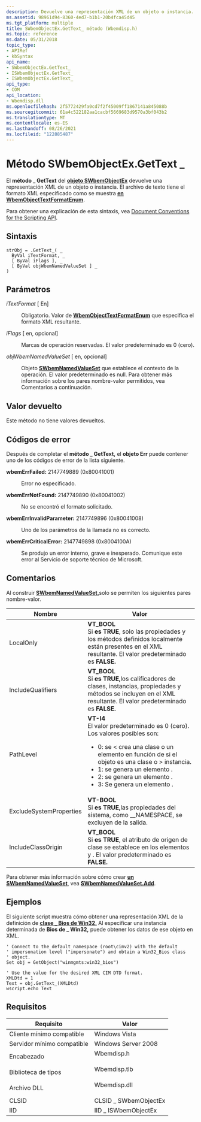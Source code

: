 ```yaml
---
description: Devuelve una representación XML de un objeto o instancia. El archivo de texto tiene el formato XML especificado como se muestra en WbemObjectTextFormatEnum.
ms.assetid: 98961d94-8360-4ed7-b1b1-20b4fca45d45
ms.tgt_platform: multiple
title: SWbemObjectEx.GetText_ método (Wbemdisp.h)
ms.topic: reference
ms.date: 05/31/2018
topic_type:
- APIRef
- kbSyntax
api_name:
- SWbemObjectEx.GetText_
- ISWbemObjectEx.GetText_
- ISWbemObjectEx.GetText_
api_type:
- COM
api_location:
- Wbemdisp.dll
ms.openlocfilehash: 2f5772429fa0cd7f2f45009ff1867141a845088b
ms.sourcegitcommit: 61a4c522182aa1cacbf5669683d9570a3bf043b2
ms.translationtype: MT
ms.contentlocale: es-ES
ms.lasthandoff: 08/26/2021
ms.locfileid: "122885487"
---
```

# <a name="swbemobjectexgettext_-method"></a>Método SWbemObjectEx.GetText \_

El **método \_ GetText** del [**objeto SWbemObjectEx**](swbemobjectex.md) devuelve una representación XML de un objeto o instancia. El archivo de texto tiene el formato XML especificado como se muestra [**en WbemObjectTextFormatEnum**](/windows/desktop/api/Wbemdisp/ne-wbemdisp-wbemobjecttextformatenum).

Para obtener una explicación de esta sintaxis, vea [Document Conventions for the Scripting API](document-conventions-for-the-scripting-api.md).

## <a name="syntax"></a>Sintaxis


```VB
strObj = .GetText_( _
  ByVal iTextFormat, _
  [ ByVal iFlags ], _
  [ ByVal objWbemNamedValueSet ] _
)
```



## <a name="parameters"></a>Parámetros

<dl> <dt>

*iTextFormat* \[ En\]
</dt> <dd>

Obligatorio. Valor de [**WbemObjectTextFormatEnum**](/windows/desktop/api/Wbemdisp/ne-wbemdisp-wbemobjecttextformatenum) que especifica el formato XML resultante.

</dd> <dt>

*iFlags* \[ en, opcional\]
</dt> <dd>

Marcas de operación reservadas. El valor predeterminado es 0 (cero).

</dd> <dt>

*objWbemNamedValueSet* \[ en, opcional\]
</dt> <dd>

Objeto [**SWbemNamedValueSet**](swbemnamedvalueset.md) que establece el contexto de la operación. El valor predeterminado es null. Para obtener más información sobre los pares nombre-valor permitidos, vea Comentarios a continuación.

</dd> </dl>

## <a name="return-value"></a>Valor devuelto

Este método no tiene valores devueltos.

## <a name="error-codes"></a>Códigos de error

Después de completar el **método \_ GetText,** el **objeto Err** puede contener uno de los códigos de error de la lista siguiente.

<dl> <dt>

**wbemErrFailed:** 2147749889 (0x80041001)
</dt> <dd>

Error no especificado.

</dd> <dt>

**wbemErrNotFound:** 2147749890 (0x80041002)
</dt> <dd>

No se encontró el formato solicitado.

</dd> <dt>

**wbemErrInvalidParameter:** 2147749896 (0x80041008)
</dt> <dd>

Uno de los parámetros de la llamada no es correcto.

</dd> <dt>

**wbemErrCriticalError:** 2147749898 (0x8004100A)
</dt> <dd>

Se produjo un error interno, grave e inesperado. Comunique este error al Servicio de soporte técnico de Microsoft.

</dd> </dl>

## <a name="remarks"></a>Comentarios

Al construir [**SWbemNamedValueSet,**](swbemnamedvalueset.md)solo se permiten los siguientes pares nombre-valor.



<table>
<colgroup>
<col  />
<col  />
</colgroup>
<thead>
<tr class="header">
<th>Nombre</th>
<th>Valor</th>
</tr>
</thead>
<tbody>
<tr class="odd">
<td>LocalOnly</td>
<td><strong>VT_BOOL</strong><br/> Si <strong>es TRUE</strong>, solo las propiedades y los métodos definidos localmente están presentes en el XML resultante. El valor predeterminado es <strong>FALSE.</strong><br/></td>
</tr>
<tr class="even">
<td>IncludeQualifiers</td>
<td><strong>VT_BOOL</strong><br/> Si <strong>es TRUE,</strong>los calificadores de clases, instancias, propiedades y métodos se incluyen en el XML resultante. El valor predeterminado es <strong>FALSE.</strong><br/></td>
</tr>
<tr class="odd">
<td>PathLevel</td>
<td><strong>VT-I4</strong><br/> El valor predeterminado es 0 (cero). Los valores posibles son:<br/>
<ul>
<li>0: se &lt; crea una clase o un elemento en función de si el objeto es una clase o &gt; <INSTANCE> instancia.</li>
<li>1: se <VALUE.NAMEDOBJECT> genera un elemento .</li>
<li>2: se <VALUE.OBJECTWITHLOCALPATH> genera un elemento .</li>
<li>3: Se <VALUE.OBJECTWITHPATH> genera un elemento .</li>
</ul></td>
</tr>
<tr class="even">
<td>ExcludeSystemProperties</td>
<td><strong>VT-BOOL</strong><br/> Si <strong>es TRUE,</strong>las propiedades del sistema, como __NAMESPACE, se excluyen de la salida.<br/></td>
</tr>
<tr class="odd">
<td>IncludeClassOrigin</td>
<td><strong>VT_BOOL</strong><br/> Si <strong>es TRUE</strong>, el atributo de origen de clase se establece en los elementos y <PROPERTY> <METHOD> . El valor predeterminado es <strong>FALSE.</strong><br/></td>
</tr>
</tbody>
</table>



 

Para obtener más información sobre cómo crear [**un SWbemNamedValueSet**](swbemnamedvalueset.md), vea [**SWbemNamedValueSet.Add**](swbemnamedvalueset-add.md).

## <a name="examples"></a>Ejemplos

El siguiente script muestra cómo obtener una representación XML de la definición de [**clase \_ Bios de Win32.**](/windows/desktop/CIMWin32Prov/win32-bios) Al especificar una instancia determinada de **Bios de \_ Win32,** puede obtener los datos de ese objeto en XML.


```VB
' Connect to the default namespace (root\cimv2) with the default
' impersonation level ("impersonate") and obtain a Win32_Bios class
' object.
Set obj = GetObject("winmgmts:win32_bios")

' Use the value for the desired XML CIM DTD format. 
XMLDtd = 1
Text = obj.GetText_(XMLDtd)
wscript.echo Text
```



## <a name="requirements"></a>Requisitos



| Requisito | Valor |
|-------------------------------------|-----------------------------------------------------------------------------------------|
| Cliente mínimo compatible<br/> | Windows Vista<br/>                                                                |
| Servidor mínimo compatible<br/> | Windows Server 2008<br/>                                                          |
| Encabezado<br/>                   | <dl> <dt>Wbemdisp.h</dt> </dl>   |
| Biblioteca de tipos<br/>             | <dl> <dt>Wbemdisp.tlb</dt> </dl> |
| Archivo DLL<br/>                      | <dl> <dt>Wbemdisp.dll</dt> </dl> |
| CLSID<br/>                    | CLSID \_ SWbemObjectEx<br/>                                                         |
| IID<br/>                      | IID \_ ISWbemObjectEx<br/>                                                          |



 

